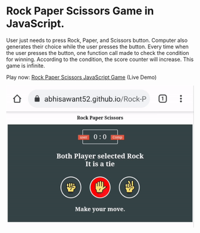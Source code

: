 # Rock Paper Scissors Game in JavaScript.

User just needs to press Rock, Paper, and Scissors button. Computer also generates their choice while the user presses the button. Every time when the user presses the button, one function call made to check the condition for winning. According to the condition, the score counter will increase. This game is infinite.

Play now: [Rock Paper Scissors JavaScript Game](https://abhisawant52.github.io/Rock-Paper-Scissors-Game/)  (Live Demo)

![preview](RPS_preview.gif)
